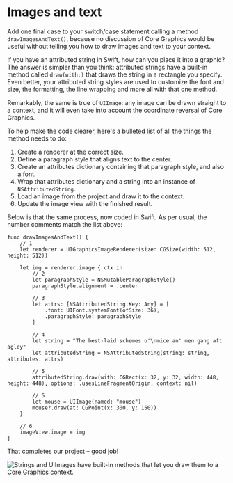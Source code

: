 # Images and text

<!-- YOUTUBE: I12-RAh0BxI -->

Add one final case to your switch/case statement calling a method `drawImagesAndText()`, because no discussion of Core Graphics would be useful without telling you how to draw images and text to your context.

If you have an attributed string in Swift, how can you place it into a graphic? The answer is simpler than you think: attributed strings have a built-in method called `draw(with:)` that draws the string in a rectangle you specify. Even better, your attributed string styles are used to customize the font and size, the formatting, the line wrapping and more all with that one method.

Remarkably, the same is true of `UIImage`: any image can be drawn straight to a context, and it will even take into account the coordinate reversal of Core Graphics.

To help make the code clearer, here's a bulleted list of all the things the method needs to do:

1. Create a renderer at the correct size.
2. Define a paragraph style that aligns text to the center.
3. Create an attributes dictionary containing that paragraph style, and also a font.
4. Wrap that attributes dictionary and a string into an instance of `NSAttributedString`.
5. Load an image from the project and draw it to the context.
6. Update the image view with the finished result.

Below is that the same process, now coded in Swift. As per usual, the number comments match the list above:

    func drawImagesAndText() {
        // 1
        let renderer = UIGraphicsImageRenderer(size: CGSize(width: 512, height: 512))

        let img = renderer.image { ctx in
            // 2
            let paragraphStyle = NSMutableParagraphStyle()
            paragraphStyle.alignment = .center

            // 3
            let attrs: [NSAttributedString.Key: Any] = [
                .font: UIFont.systemFont(ofSize: 36),
                .paragraphStyle: paragraphStyle
            ]

            // 4
            let string = "The best-laid schemes o'\nmice an' men gang aft agley"
            let attributedString = NSAttributedString(string: string, attributes: attrs)
            
            // 5
            attributedString.draw(with: CGRect(x: 32, y: 32, width: 448, height: 448), options: .usesLineFragmentOrigin, context: nil)

            // 5
            let mouse = UIImage(named: "mouse")
            mouse?.draw(at: CGPoint(x: 300, y: 150))
        }

        // 6
        imageView.image = img
    }

That completes our project – good job!

![Strings and UIImages have built-in methods that let you draw them to a Core Graphics context.](27-4.png)
